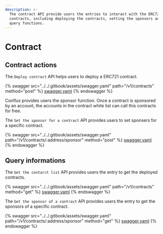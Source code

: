 ```yaml
---
description: >-
  The contract API provide users the entries to interact with the ERC721
  contracts, including deploying the contracts, setting the sponsors and other
  query functions.
---
```


# Contract

## Contract actions

The `Deploy contract` API helps users to deploy a ERC721 contract.

{% swagger src="../../.gitbook/assets/swagger.yaml" path="/v1/contracts" method="post" %}
[swagger.yaml](../../.gitbook/assets/swagger.yaml)
{% endswagger %}

Conflux provides users the sponsor function. Once a contract is sponsored by an account, the accounts in the contract white list can call this contracts for free.&#x20;

The `Set the sponsor for a contract` API provides users to set sponsers for a specific contract.

{% swagger src="../../.gitbook/assets/swagger.yaml" path="/v1/contracts/:address/sponsor" method="post" %}
[swagger.yaml](../../.gitbook/assets/swagger.yaml)
{% endswagger %}

## Query informations

The `Get the contarct list` API provides users the entry to get the deployed contracts.

{% swagger src="../../.gitbook/assets/swagger.yaml" path="/v1/contracts" method="get" %}
[swagger.yaml](../../.gitbook/assets/swagger.yaml)
{% endswagger %}

The `Get the sponsor of a contract` API provides users the entry to get the sponsors of a specific contract.&#x20;

{% swagger src="../../.gitbook/assets/swagger.yaml" path="/v1/contracts/:address/sponsor" method="get" %}
[swagger.yaml](../../.gitbook/assets/swagger.yaml)
{% endswagger %}
